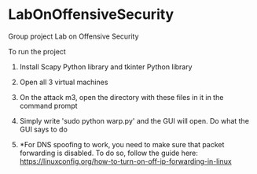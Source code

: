 # LabOnOffensiveSecurity

Group project Lab on Offensive Security

To run the project

1. Install Scapy Python library and tkinter Python library

2. Open all 3 virtual machines

2. On the attack m3, open the directory with these files in it in the command prompt

3. Simply write 'sudo python warp.py' and the GUI will open. Do what the GUI says to do

4. *For DNS spoofing to work, you need to make sure that packet forwarding is disabled. To do so, follow the guide here: https://linuxconfig.org/how-to-turn-on-off-ip-forwarding-in-linux

